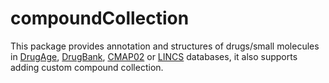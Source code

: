 # compoundCollection

This package provides annotation and structures of drugs/small molecules in [DrugAge](https://genomics.senescence.info/drugs/),
[DrugBank](https://www.drugbank.ca/), [CMAP02](https://portals.broadinstitute.org/cmap/) or 
[LINCS](https://www.ncbi.nlm.nih.gov/geo/query/acc.cgi?acc=GSE92742) databases,
it also supports adding custom compound collection.
